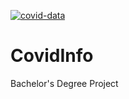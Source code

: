 [![covid-data](https://github.com/milovanarsul/CovidInfo/actions/workflows/covid-data.yml/badge.svg)](https://github.com/milovanarsul/CovidInfo/actions/workflows/covid-data.yml)

# CovidInfo
Bachelor's Degree Project

